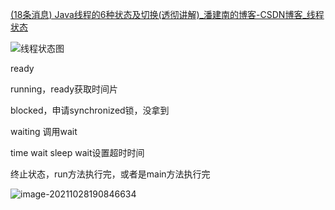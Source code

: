 

[(18条消息) Java线程的6种状态及切换(透彻讲解)_潘建南的博客-CSDN博客_线程状态](https://blog.csdn.net/pange1991/article/details/53860651)

![线程状态图](https://img-blog.csdnimg.cn/20181120173640764.jpeg?x-oss-process=image/watermark,type_ZmFuZ3poZW5naGVpdGk,shadow_10,text_aHR0cHM6Ly9ibG9nLmNzZG4ubmV0L3BhbmdlMTk5MQ==,size_16,color_FFFFFF,t_70)

ready

running，ready获取时间片

blocked，申请synchronized锁，没拿到

waiting 调用wait

time wait sleep wait设置超时时间

终止状态，run方法执行完，或者是main方法执行完

![image-20211028190846634](C:\Users\11096\AppData\Roaming\Typora\typora-user-images\image-20211028190846634.png)